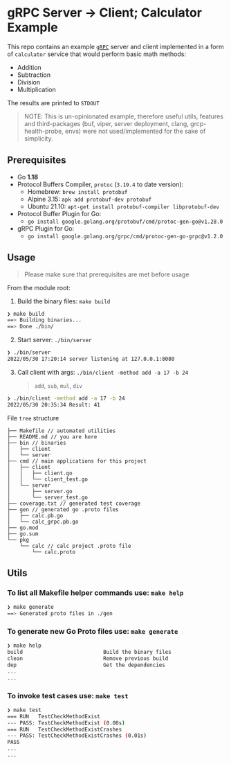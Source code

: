 # gRPC Server -> Client; Calculator Example

This repo contains an example [`gRPC`](https://grpc.io/docs/what-is-grpc/introduction/) server and client implemented in a form of `calculator` service that would perform basic math methods:

- Addition
- Subtraction
- Division
- Multiplication

The results are printed to `STDOUT`

> NOTE: This is un-opinionated example, therefore useful utils, features and third-packages (buf, viper, server deployment, clang, grcp-health-probe, envs) were not used/implemented for the sake of simplicity.

## Prerequisites

- Go **1.18**
- Protocol Buffers Compiler, `protoc` (`3.19.4` to date version):
  - Homebrew: `brew install protobuf`
  - Alpine 3.15: `apk add protobuf-dev protobuf`
  - Ubuntu 21.10: `apt-get install protobuf-compiler libprotobuf-dev`
- Protocol Buffer Plugin for Go:
  - `go install google.golang.org/protobuf/cmd/protoc-gen-go@v1.28.0`
- gRPC Plugin for Go:
  - `go install google.golang.org/grpc/cmd/protoc-gen-go-grpc@v1.2.0`

## Usage

> Please make sure that prerequisites are met before usage

From the module root:

1. Build the binary files: `make build`

```bash
❯ make build
==> Building binaries...
==> Done ./bin/
```

2. Start server: `./bin/server`

```bash
❯ ./bin/server
2022/05/30 17:20:14 server listening at 127.0.0.1:8080
```

3. Call client with args: `./bin/client -method add -a 17 -b 24`
   > `add`, `sub`, `mul`, `div`

```bash
❯ ./bin/client -method add -a 17 -b 24
2022/05/30 20:35:34 Result: 41
```

File `tree` structure

```
├── Makefile // automated utilities
├── README.md // you are here
├── bin // binaries
│   ├── client
│   └── server
├── cmd // main applications for this project
│   ├── client
│   │   ├── client.go
│   │   └── client_test.go
│   └── server
│       ├── server.go
│       └── server_test.go
├── coverage.txt // generated test coverage
├── gen // generated go .proto files
│   ├── calc.pb.go
│   └── calc_grpc.pb.go
├── go.mod
├── go.sum
└── pkg
    └── calc // calc project .proto file
        └── calc.proto
```

## Utils

### To list all Makefile helper commands use: `make help`

```bash
❯ make generate
==> Generated proto files in ./gen
```

### To generate new Go Proto files use: `make generate`

```bash
❯ make help
build                          Build the binary files
clean                          Remove previous build
dep                            Get the dependencies
...
...

```

### To invoke test cases use: `make test`

```bash
❯ make test
=== RUN   TestCheckMethodExist
--- PASS: TestCheckMethodExist (0.00s)
=== RUN   TestCheckMethodExistCrashes
--- PASS: TestCheckMethodExistCrashes (0.01s)
PASS
...
...

```
